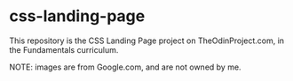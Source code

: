 # css-landing-page

This repository is the CSS Landing Page project on TheOdinProject.com, in the Fundamentals curriculum.

NOTE: images are from Google.com, and are not owned by me.